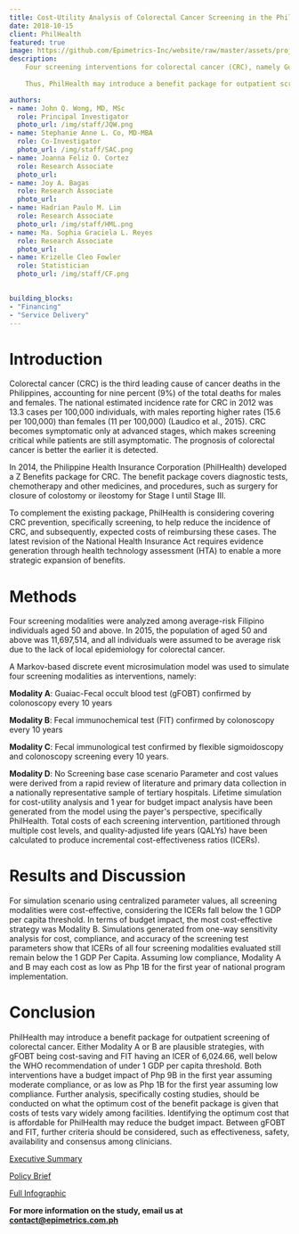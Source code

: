 ```yaml
---
title: Cost-Utility Analysis of Colorectal Cancer Screening in the Philippines
date: 2018-10-15
client: PhilHealth
featured: true
image: https://github.com/Epimetrics-Inc/website/raw/master/assets/projects/crc/1.png
description: 
    Four screening interventions for colorectal cancer (CRC), namely Guaiac-Fecal Occult Blood Test (FOBT), fecal immunochemical test (FIT), f​lexible sigmoidoscopy (FS)​, and colonoscopy​ were evaluated with a cost-utility analysis and budget impact analysis. Results revealed that all screening modalities were very cost-effective compared to no screening considering the incremental cost-effective ratios (ICERs) fall below the 1 GDP per capita threshold of the World Health Organization (WHO) guidelines. The cheapest interventions (gFOBT or FIT, followed by colonoscopy) have a budget impact of Php9B in the first year assuming moderate compliance but the budget can fall as low as Php1B for the first year assuming low compliance.
    
    Thus, PhilHealth may introduce a benefit package for outpatient screening of colorectal cancer covering either gFOBT or FIT, both followed by colonoscopy every 10 years. Further criteria should be considered, such as effectiveness, safety, availability and consensus among clinicians. Moreover, this recommendation must be accompanied by (1) the establishment of a standardized system and registry to have a better picture of local cancer incidence and prevalence, as well as (2) the inclusion of prescribed CRC Drugs in the Philippine National Formulary (PNF).

authors:
- name: John Q. Wong, MD, MSc
  role: Principal Investigator
  photo_url: /img/staff/JQW.png
- name: Stephanie Anne L. Co, MD-MBA
  role: Co-Investigator
  photo_url: /img/staff/SAC.png
- name: Joanna Feliz O. Cortez
  role: Research Associate
  photo_url: 
- name: Joy A. Bagas
  role: Research Associate
  photo_url:
- name: Hadrian Paulo M. Lim
  role: Research Associate
  photo_url: /img/staff/HML.png
- name: Ma. Sophia Graciela L. Reyes
  role: Research Associate
  photo_url: 
- name: Krizelle Cleo Fowler
  role: Statistician
  photo_url: /img/staff/CF.png
  

building_blocks:
- "Financing"
- "Service Delivery"
---
```


# Introduction

Colorectal cancer (CRC) is the third leading cause of cancer deaths in the Philippines, accounting for nine percent (9%) of the total deaths for males and females. The national estimated incidence rate for CRC in 2012 was 13.3 cases per 100,000 individuals, with males reporting higher rates (15.6 per 100,000) than females (11 per 100,000) (Laudico et al., 2015). CRC becomes symptomatic only at advanced stages, which makes screening critical while patients are still asymptomatic. The prognosis of colorectal cancer is better the earlier it is detected.

In 2014, the Philippine Health Insurance Corporation (PhilHealth) developed a Z Benefits package for CRC. The benefit package covers diagnostic tests, chemotherapy and other medicines, and procedures, such as surgery for closure of colostomy or ileostomy for Stage I until Stage III.

To complement the existing package, PhilHealth is considering covering CRC prevention, specifically screening, to help reduce the incidence of CRC, and subsequently, expected costs of reimbursing these cases. The latest revision of the National Health Insurance Act requires evidence generation through health technology assessment (HTA) to enable a more strategic expansion of benefits. 

# Methods

Four screening modalities were analyzed among average-risk Filipino individuals aged 50 and above. In 2015, the population of aged 50 and above was 11,697,514, and all individuals were assumed to be average risk due to the lack of local epidemiology for colorectal cancer.

A Markov-based discrete event microsimulation model was used to simulate four screening modalities as interventions, namely:

<strong>Modality A</strong>: Guaiac-Fecal occult blood test (gFOBT) confirmed by colonoscopy every 10 years

<strong>Modality B</strong>: Fecal immunochemical test (FIT) confirmed by colonoscopy every 10 years

<strong>Modality C</strong>: Fecal immunological test confirmed by flexible sigmoidoscopy and colonoscopy screening every 10 years.

<strong>Modality D</strong>: No Screening base case scenario
Parameter and cost values were derived from a rapid review of literature and primary data collection in a nationally representative sample of tertiary hospitals. Lifetime simulation for cost-utility analysis and 1 year for budget impact analysis have been generated from the model using the payer's perspective, specifically PhilHealth. Total costs of each screening intervention, partitioned through multiple cost levels, and quality-adjusted life years (QALYs) have been calculated to produce incremental cost-effectiveness ratios (ICERs).

# Results and Discussion

For simulation scenario using centralized parameter values, all screening modalities were cost-effective, considering the ICERs fall below the 1 GDP per capita threshold. In terms of budget impact, the most cost-effective strategy was Modality B. Simulations generated from one-way sensitivity analysis for cost, compliance, and accuracy of the screening test parameters show that ICERs of all four screening modalities evaluated still remain below the 1 GDP Per Capita. Assuming low compliance, Modality A and B may each cost as low as Php 1B for the first year of national program implementation.

# Conclusion

PhilHealth may introduce a benefit package for outpatient screening of colorectal cancer. Either Modality A or B are plausible strategies, with gFOBT being cost-saving and FIT having an ICER of 6,024.66, well below the WHO recommendation of under 1 GDP per capita threshold. Both interventions have a budget impact of Php 9B in the first year assuming moderate compliance, or as low as Php 1B for the first year assuming low compliance. Further analysis, specifically costing studies, should be conducted on what the optimum cost of the benefit package is given that costs of tests vary widely among facilities. Identifying the optimum cost that is affordable for PhilHealth may reduce the budget impact. Between gFOBT and FIT, further criteria should be considered, such as effectiveness, safety, availability and consensus among clinicians.

<a href="https://github.com/Epimetrics-Inc/website/raw/master/assets/projects\crc\EpiMetrcs_CUAofCRC_ExecSumm.pdf" target="_blank">Executive Summary</a>

<a href="https://github.com/Epimetrics-Inc/website/raw/master/assets/projects/crc/EpiMetrics_CUAofCRC_PolicyBrief.pdf" target="_blank">Policy Brief</a>

<a href="https://github.com/Epimetrics-Inc/website/raw/master/assets/projects\crc\EpiMetrics_CUAofCRC_Infographic.pdf" target="_blank">Full Infographic</a>

**For more information on the study, email us at [contact@epimetrics.com.ph](contact@epimetrics.com.ph)**